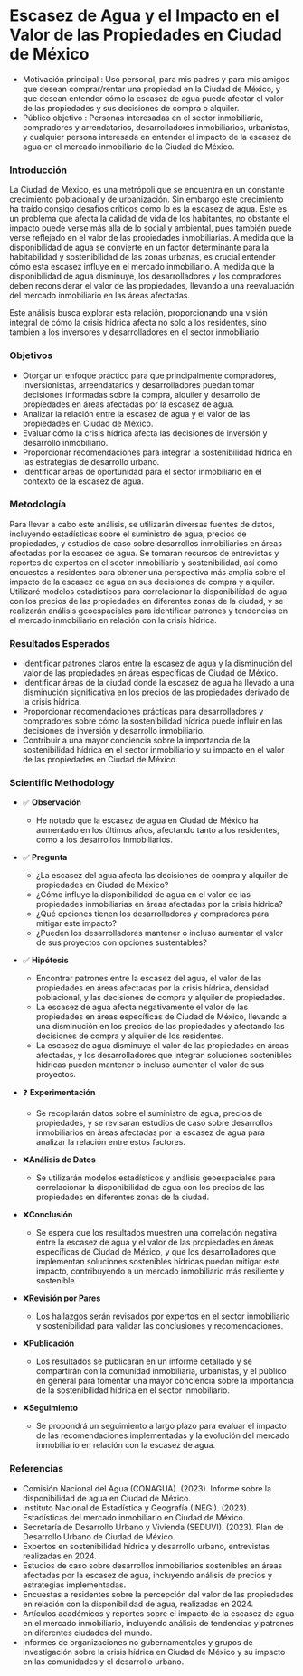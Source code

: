 # Escasez de Agua y el Impacto en el Valor de las Propiedades en Ciudad de México

* Motivación principal : Uso personal, para mis padres y para mis amigos que desean comprar/rentar una propiedad en la Ciudad de México, y que desean entender cómo la escasez de agua puede afectar el valor de las propiedades y sus decisiones de compra o alquiler.
* Público objetivo : Personas interesadas en el sector inmobiliario, compradores y arrendatarios, desarrolladores inmobiliarios, urbanistas, y cualquier persona interesada en entender el impacto de la escasez de agua en el mercado inmobiliario de la Ciudad de México.

### **Introducción**   

La Ciudad de México, es una metrópoli que se encuentra en un constante crecimiento poblacional y de urbanización. Sin embargo este crecimiento ha traído consigo desafíos críticos como lo es la escasez de agua. Este es un problema que afecta la calidad de vida de los habitantes, no obstante el impacto puede verse más alla de lo social y ambiental, pues también puede verse reflejado en el valor de las propiedades inmobiliarias. A medida que la disponibilidad de agua se convierte en un factor determinante para la habitabilidad y sostenibilidad de las zonas urbanas, es crucial entender cómo esta escasez influye en el mercado inmobiliario. A medida que la disponibilidad de agua disminuye, los desarrolladores y los compradores deben reconsiderar el valor de las propiedades, llevando a una reevaluación del mercado inmobiliario en las áreas afectadas. 

Este análisis busca explorar esta relación, proporcionando una visión integral de cómo la crisis hídrica afecta no solo a los residentes, sino también a los inversores y desarrolladores en el sector inmobiliario.

### **Objetivos**   
* Otorgar un enfoque práctico para que principalmente compradores, inversionistas, arreendatarios y desarrolladores puedan tomar decisiones informadas sobre la compra, alquiler y desarrollo de propiedades en áreas afectadas por la escasez de agua.
* Analizar la relación entre la escasez de agua y el valor de las propiedades en Ciudad de México.
* Evaluar cómo la crisis hídrica afecta las decisiones de inversión y desarrollo inmobiliario.
* Proporcionar recomendaciones para integrar la sostenibilidad hídrica en las estrategias de desarrollo urbano.
* Identificar áreas de oportunidad para el sector inmobiliario en el contexto de la escasez de agua.


### **Metodología** 
  
Para llevar a cabo este análisis, se utilizarán diversas fuentes de datos, incluyendo estadísticas sobre el suministro de agua, precios de propiedades, y estudios de caso sobre desarrollos inmobiliarios en áreas afectadas por la escasez de agua. Se tomaran recursos de entrevistas y reportes de expertos en el sector inmobiliario y sostenibilidad, así como encuestas a residentes para obtener una perspectiva más amplia sobre el impacto de la escasez de agua en sus decisiones de compra y alquiler. Utilizaré modelos estadísticos para correlacionar la disponibilidad de agua con los precios de las propiedades en diferentes zonas de la ciudad, y se realizarán análisis geoespaciales para identificar patrones y tendencias en el mercado inmobiliario en relación con la crisis hídrica.

### **Resultados Esperados**   
* Identificar patrones claros entre la escasez de agua y la disminución del valor de las propiedades en áreas específicas de Ciudad de México.
* Identificar áreas de la ciudad donde la escasez de agua ha llevado a una disminución significativa en los precios de las propiedades derivado de la crisis hídrica.
* Proporcionar recomendaciones prácticas para desarrolladores y compradores sobre cómo la sostenibilidad hídrica puede influir en las decisiones de inversión y desarrollo inmobiliario.
* Contribuir a una mayor conciencia sobre la importancia de la sostenibilidad hídrica en el sector inmobiliario y su impacto en el valor de las propiedades en Ciudad de México.

### **Scientific Methodology**

* ✅ **Observación**
    * He notado que la escasez de agua en Ciudad de México ha aumentado en los últimos años, afectando tanto a los residentes, como a los desarrollos inmobiliarios.
* ✅ **Pregunta**
    * ¿La escasez del agua afecta las decisiones de compra y alquiler de propiedades en Ciudad de México?
    * ¿Cómo influye la disponibilidad de agua en el valor de las propiedades inmobiliarias en áreas afectadas por la crisis hídrica?
    * ¿Qué opciones tienen los desarrolladores y compradores para mitigar este impacto? 
    * ¿Pueden los desarrolladores mantener o incluso aumentar el valor de sus proyectos con opciones sustentables?

* ✅ **Hipótesis**
    * Encontrar patrones entre la escasez del agua, el valor de las propiedades en áreas afectadas por la crisis hídrica, densidad poblacional, y las decisiones de compra y alquiler de propiedades.
    * La escasez de agua afecta negativamente el valor de las propiedades en áreas específicas de Ciudad de México, llevando a una disminución en los precios de las propiedades y afectando las decisiones de compra y alquiler de los residentes.
    * La escasez de agua disminuye el valor de las propiedades en áreas afectadas, y los desarrolladores que integran soluciones sostenibles hídricas pueden mantener o incluso aumentar el valor de sus proyectos.

* ❓ **Experimentación**
    * Se recopilarán datos sobre el suministro de agua, precios de propiedades, y se revisaran estudios de caso sobre desarrollos inmobiliarios en áreas afectadas por la escasez de agua para analizar la relación entre estos factores.

* ❌**Análisis de Datos**
    * Se utilizarán modelos estadísticos y análisis geoespaciales para correlacionar la disponibilidad de agua con los precios de las propiedades en diferentes zonas de la ciudad.

* ❌**Conclusión**
    * Se espera que los resultados muestren una correlación negativa entre la escasez de agua y el valor de las propiedades en áreas específicas de Ciudad de México, y que los desarrolladores que implementan soluciones sostenibles hídricas puedan mitigar este impacto, contribuyendo a un mercado inmobiliario más resiliente y sostenible.

* ❌**Revisión por Pares**
    * Los hallazgos serán revisados por expertos en el sector inmobiliario y sostenibilidad para validar las conclusiones y recomendaciones.

* ❌**Publicación**
    * Los resultados se publicarán en un informe detallado y se compartirán con la comunidad inmobiliaria, urbanistas, y el público en general para fomentar una mayor conciencia sobre la importancia de la sostenibilidad hídrica en el sector inmobiliario.

* ❌**Seguimiento**
    * Se propondrá un seguimiento a largo plazo para evaluar el impacto de las recomendaciones implementadas y la evolución del mercado inmobiliario en relación con la escasez de agua.



### **Referencias**

* Comisión Nacional del Agua (CONAGUA). (2023). Informe sobre la disponibilidad de agua en Ciudad de México.
* Instituto Nacional de Estadística y Geografía (INEGI). (2023). Estadísticas del mercado inmobiliario en Ciudad de México.
* Secretaría de Desarrollo Urbano y Vivienda (SEDUVI). (2023). Plan de Desarrollo Urbano de Ciudad de México.
* Expertos en sostenibilidad hídrica y desarrollo urbano, entrevistas realizadas en 2024.
* Estudios de caso sobre desarrollos inmobiliarios sostenibles en áreas afectadas por la escasez de agua, incluyendo análisis de precios y estrategias implementadas.
* Encuestas a residentes sobre la percepción del valor de las propiedades en relación con la disponibilidad de agua, realizadas en 2024.
* Artículos académicos y reportes sobre el impacto de la escasez de agua en el mercado inmobiliario, incluyendo análisis de tendencias y patrones en diferentes ciudades del mundo.
* Informes de organizaciones no gubernamentales y grupos de investigación sobre la crisis hídrica en Ciudad de México y su impacto en las comunidades y el desarrollo urbano.